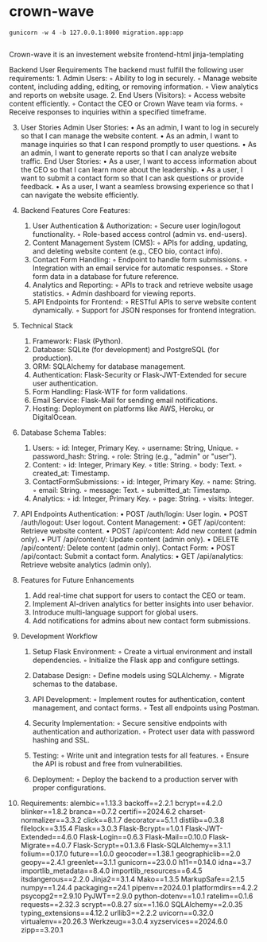 # crown-wave

```
gunicorn -w 4 -b 127.0.0.1:8000 migration.app:app


```
Crown-wave
it is an investement website
   frontend-html
                    jinja-templating

Backend
User Requirements
The backend must fulfill the following user requirements:
    1. Admin Users:
        ◦ Ability to log in securely.
        ◦ Manage website content, including adding, editing, or removing information.
        ◦ View analytics and reports on website usage.
    2. End Users (Visitors):
        ◦ Access website content efficiently.
        ◦ Contact the CEO or Crown Wave team via forms.
        ◦ Receive responses to inquiries within a specified timeframe.

3. User Stories
Admin User Stories:
    • As an admin, I want to log in securely so that I can manage the website content.
    • As an admin, I want to manage inquiries so that I can respond promptly to user questions.
    • As an admin, I want to generate reports so that I can analyze website traffic.
End User Stories:
    • As a user, I want to access information about the CEO so that I can learn more about the leadership.
    • As a user, I want to submit a contact form so that I can ask questions or provide feedback.
    • As a user, I want a seamless browsing experience so that I can navigate the website efficiently.

4. Backend Features
Core Features:
    1. User Authentication & Authorization:
        ◦ Secure user login/logout functionality.
        ◦ Role-based access control (admin vs. end-users).
    2. Content Management System (CMS):
        ◦ APIs for adding, updating, and deleting website content (e.g., CEO bio, contact info).
    3. Contact Form Handling:
        ◦ Endpoint to handle form submissions.
        ◦ Integration with an email service for automatic responses.
        ◦ Store form data in a database for future reference.
    4. Analytics and Reporting:
        ◦ APIs to track and retrieve website usage statistics.
        ◦ Admin dashboard for viewing reports.
    5. API Endpoints for Frontend:
        ◦ RESTful APIs to serve website content dynamically.
        ◦ Support for JSON responses for frontend integration.

5. Technical Stack
    1. Framework: Flask (Python).
    2. Database: SQLite (for development) and PostgreSQL (for production).
    3. ORM: SQLAlchemy for database management.
    4. Authentication: Flask-Security or Flask-JWT-Extended for secure user authentication.
    5. Form Handling: Flask-WTF for form validations.
    6. Email Service: Flask-Mail for sending email notifications.
    7. Hosting: Deployment on platforms like AWS, Heroku, or DigitalOcean.

6. Database Schema
Tables:
    1. Users:
        ◦ id: Integer, Primary Key.
        ◦ username: String, Unique.
        ◦ password_hash: String.
        ◦ role: String (e.g., "admin" or "user").
    2. Content:
        ◦ id: Integer, Primary Key.
        ◦ title: String.
        ◦ body: Text.
        ◦ created_at: Timestamp.
    3. ContactFormSubmissions:
        ◦ id: Integer, Primary Key.
        ◦ name: String.
        ◦ email: String.
        ◦ message: Text.
        ◦ submitted_at: Timestamp.
    4. Analytics:
        ◦ id: Integer, Primary Key.
        ◦ page: String.
        ◦ visits: Integer.

7. API Endpoints
Authentication:
    • POST /auth/login: User login.
    • POST /auth/logout: User logout.
Content Management:
    • GET /api/content: Retrieve website content.
    • POST /api/content: Add new content (admin only).
    • PUT /api/content/<id>: Update content (admin only).
    • DELETE /api/content/<id>: Delete content (admin only).
Contact Form:
    • POST /api/contact: Submit a contact form.
Analytics:
    • GET /api/analytics: Retrieve website analytics (admin only).

8. Features for Future Enhancements
    1. Add real-time chat support for users to contact the CEO or team.
    2. Implement AI-driven analytics for better insights into user behavior.
    3. Introduce multi-language support for global users.
    4. Add notifications for admins about new contact form submissions.

9. Development Workflow
    1. Setup Flask Environment:
        ◦ Create a virtual environment and install dependencies.
        ◦ Initialize the Flask app and configure settings.
    2. Database Design:
        ◦ Define models using SQLAlchemy.
        ◦ Migrate schemas to the database.
    3. API Development:
        ◦ Implement routes for authentication, content management, and contact forms.
        ◦ Test all endpoints using Postman.
    4. Security Implementation:
        ◦ Secure sensitive endpoints with authentication and authorization.
        ◦ Protect user data with password hashing and SSL.
    5. Testing:
        ◦ Write unit and integration tests for all features.
        ◦ Ensure the API is robust and free from vulnerabilities.
          
    6. Deployment:
        ◦ Deploy the backend to a production server with proper configurations.
7.   Requirements:
alembic==1.13.3
backoff==2.2.1
bcrypt==4.2.0
blinker==1.8.2
branca==0.7.2
certifi==2024.6.2
charset-normalizer==3.3.2
click==8.1.7
decorator==5.1.1
distlib==0.3.8
filelock==3.15.4
Flask==3.0.3
Flask-Bcrypt==1.0.1
Flask-JWT-Extended==4.6.0
Flask-Login==0.6.3
Flask-Mail==0.10.0
Flask-Migrate==4.0.7
Flask-Scrypt==0.1.3.6
Flask-SQLAlchemy==3.1.1
folium==0.17.0
future==1.0.0
geocoder==1.38.1
geographiclib==2.0
geopy==2.4.1
greenlet==3.1.1
gunicorn==23.0.0
h11==0.14.0
idna==3.7
importlib_metadata==8.4.0
importlib_resources==6.4.5
itsdangerous==2.2.0
Jinja2==3.1.4
Mako==1.3.5
MarkupSafe==2.1.5
numpy==1.24.4
packaging==24.1
pipenv==2024.0.1
platformdirs==4.2.2
psycopg2==2.9.10
PyJWT==2.9.0
python-dotenv==1.0.1
ratelim==0.1.6
requests==2.32.3
scrypt==0.8.27
six==1.16.0
SQLAlchemy==2.0.35
typing_extensions==4.12.2
urllib3==2.2.2
uvicorn==0.32.0
virtualenv==20.26.3
Werkzeug==3.0.4
xyzservices==2024.6.0
zipp==3.20.1



